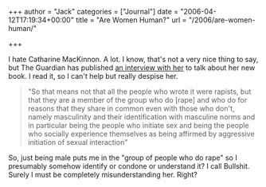 +++
author = "Jack"
categories = ["Journal"]
date = "2006-04-12T17:19:34+00:00"
title = "Are Women Human?"
url = "/2006/are-women-human/"

+++

I hate Catharine MacKinnon. A lot. I know, that's not a very nice thing to say, but The Guardian has published [an interview with her][1] to talk about her new book. I read it, so I can't help but really despise her. 

> "So that means not that all the people who wrote it were rapists, but that they are a member of the group who do [rape] and who do for reasons that they share in common even with those who don't, namely masculinity and their identification with masculine norms and in particular being the people who initiate sex and being the people who socially experience themselves as being affirmed by aggressive initiation of sexual interaction" 

So, just being male puts me in the "group of people who do rape" so I presumably somehow identify or condone or understand it? I call Bullshit. Surely I must be completely misunderstanding her. Right? 

[1]: <http://books.guardian.co.uk/departments/politicsphilosophyandsociety/story/0,,1752217,00.html>